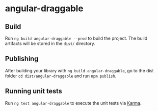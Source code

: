 # angular-draggable


## Build

Run `ng build angular-draggable --prod` to build the project. The build artifacts will be stored in the `dist/` directory.

## Publishing

After building your library with `ng build angular-draggable`, go to the dist folder `cd dist/angular-draggable` and run `npm publish`.

## Running unit tests

Run `ng test angular-draggable` to execute the unit tests via [Karma](https://karma-runner.github.io).

